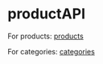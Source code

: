 # productAPI

For products: [products](https://fsystm.github.io/productAPI/products.json)

For categories: [categories](https://fsystm.github.io/productAPI/categories.json)
